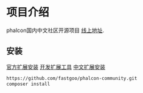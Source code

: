 项目介绍
=======
phalcon国内中文社区开源项目 [线上地址](https://admin.fastgoo.net/vue/dist/index.html).

安装
------------
[官方扩展安装](https://phalconphp.com/zh/download/linux)
[开发扩展工具](https://github.com/phalcon/phalcon-devtools)
[中文扩展安装](http://www.iphalcon.cn/reference/install.html)

```bash
https://github.com/fastgoo/phalcon-community.git
composer install
```
